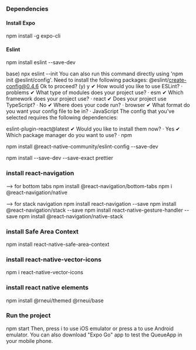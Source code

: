 ### Dependencies
#### Install Expo
npm install -g expo-cli

#### Eslint
npm install eslint --save-dev

base) npx eslint --init
You can also run this command directly using 'npm init @eslint/config'.
Need to install the following packages:
@eslint/create-config@0.4.6
Ok to proceed? (y) y
✔ How would you like to use ESLint? · problems
✔ What type of modules does your project use? · esm
✔ Which framework does your project use? · react
✔ Does your project use TypeScript? · No
✔ Where does your code run? · browser
✔ What format do you want your config file to be in? · JavaScript
The config that you've selected requires the following dependencies:

eslint-plugin-react@latest
✔ Would you like to install them now? · Yes
✔ Which package manager do you want to use? · npm

npm install @react-native-community/eslint-config --save-dev

npm install --save-dev --save-exact prettier

### install react-navigation
--> for bottom tabs
npm install @react-navigation/bottom-tabs
npm i @react-navigation/native

--> for stack navigation
npm install react-navigation --save
npm install @react-navigation/stack --save
npm install react-native-gesture-handler --save
npm install @react-navigation/native-stack

### install Safe Area Context
npm install react-native-safe-area-context

<!-- ### install @expo/vector-icons
npm i @expo/vector-icons -->

### install react-native-vector-icons
npm i react-native-vector-icons

### install react native elements
npm install @rneui/themed @rneui/base

### Run the project
npm start
Then, press i to use iOS emulator or press a to use Android emulator.
You can also download "Expo Go" app to test the QueueApp in your mobile phone. 

